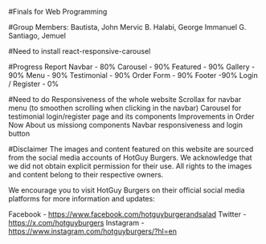 #Finals for Web Programming

#Group Members: 
Bautista, John Mervic B.
Halabi, George Immanuel G.
Santiago, Jemuel

#Need to install
react-responsive-carousel

#Progress Report
Navbar - 80%
Carousel - 90%
Featured - 90%
Gallery - 90%
Menu - 90%
Testimonial - 90%
Order Form - 90%
Footer -90%
Login / Register - 0%

#Need to do
Responsiveness of the whole website
Scrollax for navbar menu (to smoothen scrolling when clicking in the navbar)
Carousel for testimonial
login/register page and its components
Improvements in Order Now
About us missiong components
Navbar responsiveness and login button




#Disclaimer 
The images and content featured on this website are sourced from the social media accounts of HotGuy Burgers. 
We acknowledge that we did not obtain explicit permission for their use. 
All rights to the images and content belong to their respective owners.

We encourage you to visit HotGuy Burgers on their official social media platforms for more information and updates:

Facebook - https://www.facebook.com/hotguyburgerandsalad
Twitter - https://x.com/hotguyburgers
Instagram - https://www.instagram.com/hotguyburgers/?hl=en



